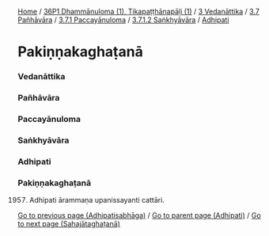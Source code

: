 
[Home](/) / [36P1 Dhammānuloma (1), Tikapaṭṭhānapāḷi (1)](../../../../../../36P1.md) / [3 Vedanāttika](../../../../../3.md) / [3.7 Pañhāvāra](../../../../3.7.md) / [3.7.1 Paccayānuloma](../../../3.7.1.md) / [3.7.1.2 Saṅkhyāvāra](../../3.7.1.2.md) / [Adhipati](../Adhipati.md)

# Pakiṇṇakaghaṭanā

### Vedanāttika

### Pañhāvāra

### Paccayānuloma

### Saṅkhyāvāra

### Adhipati

### Pakiṇṇakaghaṭanā

1957. Adhipati ārammaṇa upanissayanti cattāri.

[Go to previous page (Adhipatisabhāga)](Adhipatisabhaga.md) / [Go to parent page (Adhipati)](../Adhipati.md) / [Go to next page (Sahajātaghaṭanā)](Sahajataghatana.md)


